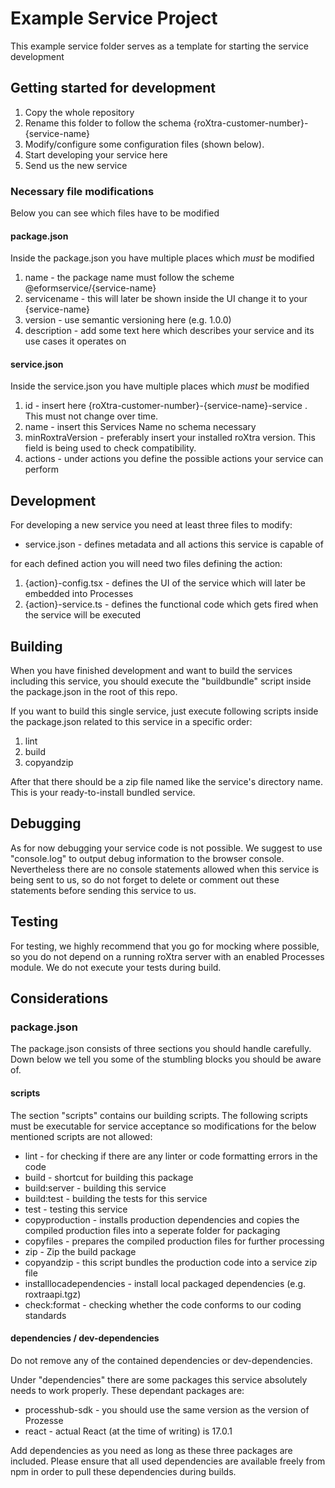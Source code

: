 # Example Service Project

This example service folder serves as a template for starting the service development

## Getting started for development

1. Copy the whole repository
2. Rename this folder to follow the schema {roXtra-customer-number}-{service-name}
3. Modify/configure some configuration files (shown below).
4. Start developing your service here
5. Send us the new service

### Necessary file modifications

Below you can see which files have to be modified 

#### package.json
Inside the package.json you have multiple places which *must* be modified

1. name - the package name must follow the scheme @eformservice/{service-name}
2. servicename - this will later be shown inside the UI change it to your {service-name}
3. version - use semantic versioning here (e.g. 1.0.0)
4. description - add some text here which describes your service and its use cases it operates on

#### service.json
Inside the service.json you have multiple places which *must* be modified

1. id - insert here {roXtra-customer-number}-{service-name}-service . This must not change over time.
2. name - insert this Services Name no schema necessary
3. minRoxtraVersion - preferably insert your installed roXtra version. This field is being used to check compatibility.
4. actions - under actions you define the possible actions your service can perform 

## Development
For developing a new service you need at least three files to modify:

- service.json - defines metadata and all actions this service is capable of

for each defined action you will need two files defining the action:

1. {action}-config.tsx - defines the UI of the service which will later be embedded into Processes
2. {action}-service.ts - defines the functional code which gets fired when the service will be executed

## Building

When you have finished development and want to build the services including this service, you should execute the 
"buildbundle" script inside the package.json in the root of this repo. 

If you want to build this single service, just execute following scripts inside the package.json related to this service
in a specific order:
1. lint
2. build
3. copyandzip

After that there should be a zip file named like the service's directory name. 
This is your ready-to-install bundled service.

## Debugging
As for now debugging your service code is not possible. 
We suggest to use "console.log" to output debug information to the browser console.
Nevertheless there are no console statements allowed when this service is being sent to us, 
so do not forget to delete or comment out these statements before sending this service to us.

## Testing
For testing, we highly recommend that you go for mocking where possible, so you do not depend on a running roXtra server 
with an enabled Processes module. We do not execute your tests during build.

## Considerations

### package.json
The package.json consists of three sections you should handle carefully. Down below we tell you some of the stumbling blocks
you should be aware of.

#### scripts
The section "scripts" contains our building scripts. The following scripts must be executable for service acceptance 
so modifications for the below mentioned scripts are not allowed:
- lint - for checking if there are any linter or code formatting errors in the code
- build - shortcut for building this package
- build:server - building this service
- build:test - building the tests for this service
- test - testing this service
- copyproduction - installs production dependencies and copies the compiled production files into a seperate folder for packaging
- copyfiles - prepares the compiled production files for further processing
- zip - Zip the build package
- copyandzip - this script bundles the production code into a service zip file
- installlocadependencies - install local packaged dependencies (e.g. roxtraapi.tgz)
- check:format - checking whether the code conforms to our coding standards

#### dependencies / dev-dependencies
Do not remove any of the contained dependencies or dev-dependencies.

Under "dependencies" there are some packages this service absolutely needs to work properly.
These dependant packages are:

- processhub-sdk - you should use the same version as the version of Prozesse
- react - actual React (at the time of writing) is 17.0.1

Add dependencies as you need as long as these three packages are included.
Please ensure that all used dependencies are available freely from npm in order to pull these dependencies during builds.
